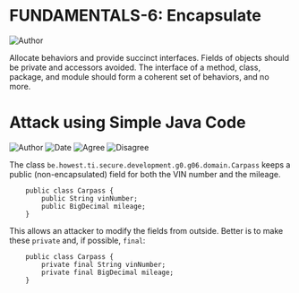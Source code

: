 # FUNDAMENTALS-6: Encapsulate
![Author](https://img.shields.io/badge/Author-Oracle-blue.svg)

Allocate behaviors and provide succinct interfaces. Fields of objects should be private and accessors avoided. The interface of a method, class, package, and module should form a coherent set of behaviors, and no more.

# Attack using Simple Java Code
![Author](https://img.shields.io/badge/Author-Bart.Devriendt-blue.svg)
![Date](https://img.shields.io/badge/Date-20171001-lightgrey.svg)
![Agree](https://img.shields.io/badge/AGREE-6-green.svg)
![Disagree](https://img.shields.io/badge/DISAGREE-0-red.svg)

The class ```be.howest.ti.secure.development.g0.g06.domain.Carpass``` keeps a public (non-encapsulated) field for both the VIN number and the mileage.  
 
        public class Carpass {
            public String vinNumber;
            public BigDecimal mileage;
        }

This allows an attacker to modify the fields from outside.  Better is to make these ```private``` and, if possible, 
```final```:

        public class Carpass {
            private final String vinNumber;
            private final BigDecimal mileage;
        }
